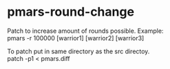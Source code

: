 # pmars-round-change
Patch to increase amount of rounds possible.
Example: <br />
pmars -r 100000 [warrior1] [warrior2] [warrior3] <br />

To patch put in same directory as the src directoy. <br />
patch -p1 < pmars.diff <br />
